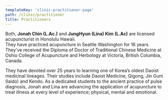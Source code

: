 ```yaml
---
templateKey: 'clinic-practitioner-page'
path: /clinic/practitioner
title: Practitioners
---
```

Both, **Jonah Chin (L.Ac.)** and **JungHyun (Lina) Kim (L.Ac)** are licensed acupuncturist in Honolulu Hawaii.  
They have practiced acupuncture in Seattle Washington for 16 years.  
They’ve received the Diploma of Doctor of Traditional Chinese Medicine at Oshio College of Acupuncture and Herbology at Victoria, British Columbia, Canada.  

They have devoted over 25 years to learning one of Korea’s oldest Daoist medicinal lineages. Their studies include Daoist Medicine, Qigong, Jin Gum (Iaido) and Kendo. 
As a dedicated students to the ancient practice of pulse diagnosis, Jonah and Lina are advancing the application of acupuncture to treat illness at every level of experience; physical, mental and emotional.  
